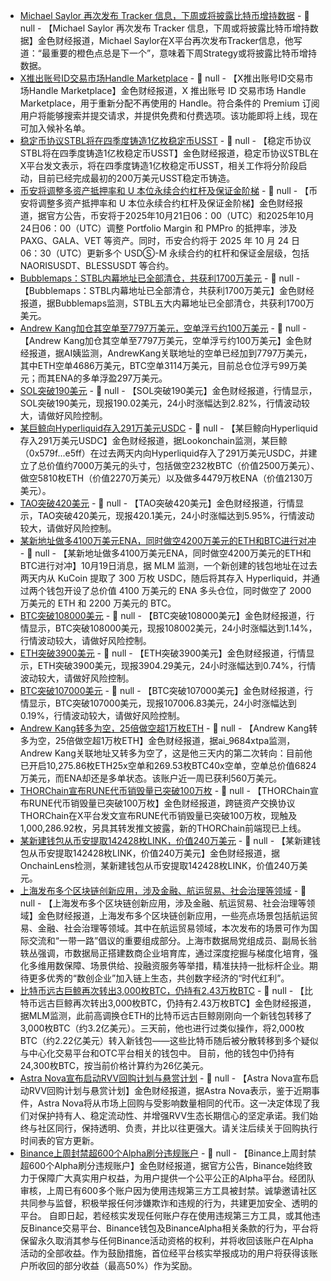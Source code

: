 - [Michael Saylor 再次发布 Tracker 信息，下周或将披露比特币增持数据](https://x.com/saylor/status/1979882314751689050) - 📰 null - 【Michael Saylor 再次发布 Tracker 信息，下周或将披露比特币增持数据】金色财经报道，Michael Saylor在X平台再次发布Tracker信息，他写道：“最重要的橙色点总是下一个”，意味着下周Strategy或将披露比特币增持数据。
- [X推出账号ID交易市场Handle Marketplace](https://x.com/XHandles) - 📰 null - 【X推出账号ID交易市场Handle Marketplace】金色财经报道，X 推出账号 ID 交易市场 Handle Marketplace，用于重新分配不再使用的 Handle。符合条件的 Premium 订阅用户将能够搜索并提交请求，并提供免费和付费选项。该功能即将上线，现在可加入候补名单。
- [稳定币协议STBL将在四季度铸造1亿枚稳定币USST](https://x.com/stbl_official/status/1979569153158898165) - 📰 null - 【稳定币协议STBL将在四季度铸造1亿枚稳定币USST】金色财经报道，稳定币协议STBL在X平台发文表示，将在四季度铸造1亿枚稳定币USST，相关工作将分阶段启动，目前已经完成最初的200万美元USST稳定币铸造。
- [币安将调整多资产抵押率和 U 本位永续合约杠杆及保证金阶梯]() - 📰 null - 【币安将调整多资产抵押率和 U 本位永续合约杠杆及保证金阶梯】金色财经报道，据官方公告，币安将于2025年10月21日06：00（UTC）和2025年10月24日06：00（UTC）调整 Portfolio Margin 和 PMPro 的抵押率，涉及 PAXG、GALA、VET 等资产。同时，币安合约将于 2025 年 10 月 24 日 06：30（UTC）更新多个 USDⓈ-M 永续合约的杠杆和保证金层级，包括 NAORISUSDT、BLESSUSDT 等合约。
- [Bubblemaps：STBL内幕地址已全部清仓，共获利1700万美元](https://x.com/bubblemaps/status/1979865140804874430) - 📰 null - 【Bubblemaps：STBL内幕地址已全部清仓，共获利1700万美元】金色财经报道，据Bubblemaps监测，STBL五大内幕地址已全部清仓，共获利1700万美元。
- [Andrew Kang加仓其空单至7797万美元，空单浮亏约100万美元](https://x.com/ai_9684xtpa/status/1979868132778095006) - 📰 null - 【Andrew Kang加仓其空单至7797万美元，空单浮亏约100万美元】金色财经报道，据AI姨监测，AndrewKang关联地址的空单已经加到7797万美元，其中ETH空单4686万美元，BTC空单3114万美元，目前总仓位浮亏99万美元；而其ENA的多单浮盈297万美元。
- [SOL突破190美元]() - 📰 null - 【SOL突破190美元】金色财经报道，行情显示，SOL突破190美元，现报190.02美元，24小时涨幅达到2.82%，行情波动较大，请做好风险控制。
- [某巨鲸向Hyperliquid存入291万美元USDC](https://x.com/lookonchain/status/1979864676671619352) - 📰 null - 【某巨鲸向Hyperliquid存入291万美元USDC】金色财经报道，据Lookonchain监测，某巨鲸（0x579f...e5ff）在过去两天内向Hyperliquid存入了291万美元USDC，并建立了总价值约7000万美元的头寸，包括做空232枚BTC（价值2500万美元）、做空5810枚ETH（价值2270万美元）以及做多4479万枚ENA（价值2130万美元）。
- [TAO突破420美元]() - 📰 null - 【TAO突破420美元】金色财经报道，行情显示，TAO突破420美元，现报420.1美元，24小时涨幅达到5.95%，行情波动较大，请做好风险控制。
- [某新地址做多4100万美元ENA，同时做空4200万美元的ETH和BTC进行对冲]() - 📰 null - 【某新地址做多4100万美元ENA，同时做空4200万美元的ETH和BTC进行对冲】10月19日消息，据 MLM 监测，一个新创建的钱包地址在过去两天内从 KuCoin 提取了 300 万枚 USDC，随后将其存入 Hyperliquid，并通过两个钱包开设了总价值 4100 万美元的 ENA 多头仓位，同时做空了 2000 万美元的 ETH 和 2200 万美元的 BTC。
- [BTC突破108000美元]() - 📰 null - 【BTC突破108000美元】金色财经报道，行情显示，BTC突破108000美元，现报108002美元，24小时涨幅达到1.14%，行情波动较大，请做好风险控制。
- [ETH突破3900美元]() - 📰 null - 【ETH突破3900美元】金色财经报道，行情显示，ETH突破3900美元，现报3904.29美元，24小时涨幅达到0.74%，行情波动较大，请做好风险控制。
- [BTC突破107000美元]() - 📰 null - 【BTC突破107000美元】金色财经报道，行情显示，BTC突破107000美元，现报107006.83美元，24小时涨幅达到0.19%，行情波动较大，请做好风险控制。
- [Andrew Kang转多为空，25倍做空超1万枚ETH](https://x.com/ai_9684xtpa/status/1979840576792248671) - 📰 null - 【Andrew Kang转多为空，25倍做空超1万枚ETH】金色财经报道，据ai_9684xtpa监测，Andrew Kang关联地址又转多为空了，这是他三天内的第二次转向：目前他已开启10,275.86枚ETH25x空单和269.53枚BTC40x空单，空单总价值6824万美元，而ENA却还是多单状态。该账户近一周已获利560万美元。
- [THORChain宣布RUNE代币销毁量已突破100万枚](https://x.com/THORChain/status/1979839279745610136) - 📰 null - 【THORChain宣布RUNE代币销毁量已突破100万枚】金色财经报道，跨链资产交换协议THORChain在X平台发文宣布RUNE代币销毁量已突破100万枚，现触及1,000,286.92枚，另具其转发推文披露，新的THORChain前端现已上线。
- [某新建钱包从币安提取142428枚LINK，价值240万美元](https://x.com/OnchainLens/status/1979837671175520726) - 📰 null - 【某新建钱包从币安提取142428枚LINK，价值240万美元】金色财经报道，据OnchainLens检测，某新建钱包从币安提取142428枚LINK，价值240万美元。
- [上海发布多个区块链创新应用，涉及金融、航运贸易、社会治理等领域](https://www.jiemian.com/article/13481875.html) - 📰 null - 【上海发布多个区块链创新应用，涉及金融、航运贸易、社会治理等领域】金色财经报道，上海发布多个区块链创新应用，一些亮点场景包括航运贸易、金融、社会治理等领域。其中在航运贸易领域，本次发布的场景可作为国际交流和“一带一路”倡议的重要组成部分。上海市数据局党组成员、副局长翁轶丛强调，市数据局正搭建数商企业培育库，通过深度挖掘与梯度化培育，强化多维用数保障、场景供给、投融资服务等举措，精准扶持一批标杆企业。期待更多优秀的“数创企业”加入链上生态，共创数字经济的“时代红利”。
- [比特币远古巨鲸再次转出3,000枚BTC，仍持有2.43万枚BTC]() - 📰 null - 【比特币远古巨鲸再次转出3,000枚BTC，仍持有2.43万枚BTC】金色财经报道，据MLM监测，此前高调换仓ETH的比特币远古巨鲸刚刚向一个新钱包转移了3,000枚BTC（约3.2亿美元）。三天前，他也进行过类似操作，将2,000枚BTC（约2.22亿美元）转入新钱包——这些比特币随后被分散转移到多个疑似与中心化交易平台和OTC平台相关的钱包中。 
目前，他的钱包中仍持有24,300枚BTC，按当前价格计算约为26亿美元。
- [Astra Nova宣布启动RVV回购计划与悬赏计划](https://x.com/Astra__Nova/status/1979828018295316582) - 📰 null - 【Astra Nova宣布启动RVV回购计划与悬赏计划】金色财经报道，据Astra Nova表示，鉴于近期事件，Astra Nova将从市场上回购与受影响数量相同的代币。这一决定体现了我们对保护持有人、稳定流动性、并增强RVV生态长期信心的坚定承诺。我们始终与社区同行，保持透明、负责，并比以往更强大。请关注后续关于回购执行时间表的官方更新。
- [Binance上周封禁超600个Alpha刷分违规账户](https://x.com/binancezh/status/1979827373433635145) - 📰 null - 【Binance上周封禁超600个Alpha刷分违规账户】金色财经报道，据官方公告，Binance始终致力于保障广大真实用户权益，为用户提供一个公平公正的Alpha平台。经团队审核，上周已有600多个账户因为使用违规第三方工具被封禁。诚挚邀请社区共同参与监督，积极举报任何涉嫌欺诈和违规的行为，共建更加安全、透明的平台。 
自即日起，若经核实发现任何账户存在使用违规第三方工具，或其他违反Binance交易平台、Binance钱包及BinanceAlpha相关条款的行为，平台将保留永久取消其参与任何Binance活动资格的权利，并将收回该账户在Alpha活动的全部收益。作为鼓励措施，首位经平台核实举报成功的用户将获得该账户所收回的部分收益（最高50%）作为奖励。
